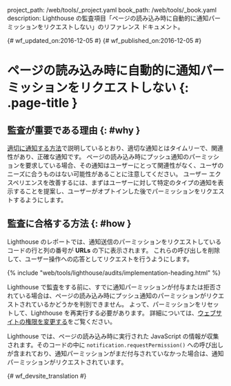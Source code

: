 project_path: /web/tools/_project.yaml
book_path: /web/tools/_book.yaml
description: Lighthouse の監査項目「ページの読み込み時に自動的に通知パーミッションをリクエストしない」のリファレンス ドキュメント。

{# wf_updated_on:2016-12-05 #}
{# wf_published_on:2016-12-05 #}

#  ページの読み込み時に自動的に通知パーミッションをリクエストしない {: .page-title }

##  監査が重要である理由 {: #why }

[適切に通知する方法][good]で説明しているとおり、適切な通知とはタイムリーで、関連性があり、正確な通知です。
ページの読み込み時にプッシュ通知のパーミッションを要求している場合、その通知はユーザーにとって関連性がなく、ユーザのニーズに合うものはない可能性があることに注意してください。
ユーザー エクスペリエンスを改善するには、まずはユーザーに対して特定のタイプの通知を表示することを提案し、ユーザーがオプトインした後でパーミッションをリクエストするようにします。



[good]: /web/fundamentals/push-notifications/

##  監査に合格する方法 {: #how }

Lighthouse のレポートでは、通知送信のパーミッションをリクエストしているコードの行と列の番号が **URLs** の下に表示されます。
これらの呼び出しを削除して、ユーザー操作への応答としてリクエストを行うようにします。


{% include "web/tools/lighthouse/audits/implementation-heading.html" %}

Lighthouse
で監査をする前に、すでに通知パーミッションが付与または拒否されている場合は、ページの読み込み時にプッシュ通知のパーミッションがリクエストされているかどうかを判別できません。
よって、パーミッションをリセットして、Lighthouse を再実行する必要があります。
詳細については、[ウェブサイトの権限を変更する][help]をご覧ください。

Lighthouse では、ページの読み込み時に実行された JavaScript の情報が収集されます。そのコードの中に `notification.requestPermission()`
への呼び出しが含まれており、通知パーミッションがまだ付与されていなかった場合は、通知パーミッションがリクエストされています。


[help]: https://support.google.com/chrome/answer/6148059


{# wf_devsite_translation #}
